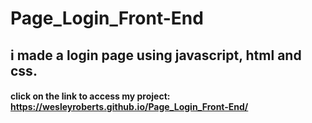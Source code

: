 # Page_Login_Front-End
## i made a login page using javascript, html and css.
#### click on the link to access my project: https://wesleyroberts.github.io/Page_Login_Front-End/
